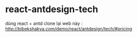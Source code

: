 # react-antdesign-tech
dùng react + antd  clone lại web này : http://bibekshakya.com/demo/react/antdesign/tech/#pricing
